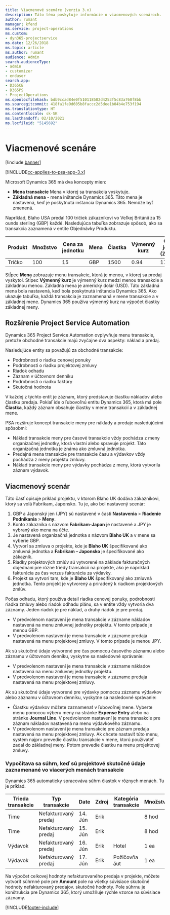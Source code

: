 ```yaml
---
title: Viacmenové scenáre (verzia 3.x)
description: Táto téma poskytuje informácie o viacmenových scenároch.
author: rumant
manager: kfend
ms.service: project-operations
ms.custom:
- dyn365-projectservice
ms.date: 12/26/2018
ms.topic: article
ms.author: rumant
audience: Admin
search.audienceType:
- admin
- customizer
- enduser
search.app:
- D365CE
- D365PS
- ProjectOperations
ms.openlocfilehash: bdb9ccad84e0f510118502d4253f5c83a760f8bb
ms.sourcegitcommit: 418fa1fe9d605b8faccc2d5dee1b04b4e753f194
ms.translationtype: HT
ms.contentlocale: sk-SK
ms.lasthandoff: 02/10/2021
ms.locfileid: "5145692"
---
```

# <a name="multiple-currency-scenarios"></a>Viacmenové scenáre

[!include [banner](../includes/psa-now-project-operations.md)]

[!INCLUDE[cc-applies-to-psa-app-3.x](../includes/cc-applies-to-psa-app-3x.md)]

Microsoft Dynamics 365 má dva koncepty mien:

- **Mena transakcie** Mena v ktorej sa transakcia vyskytuje. 
- **Základná mena** - mena inštancie Dynamics 365. Táto mena je nastavená, keď je poskytnutá inštancia Dynamics 365. Nemôže byť zmenená.

Napríklad, Blaho USA predal 100 tričiek zákazníkovi vo Veľkej Británii za 15 ounds sterling (GBP) každé. Nasledujúca tabuľka zobrazuje spôsob, ako sa transakcia zaznamená v entite Objednávky Produktu.

| Produkt | Množstvo | Cena za jednotku | Mena | Čiastka | Výmenný kurz | Cena za jednotku (Základná)| Množstvo (Základné)|
|---------|----------|----------------|----------|--------|---------------|----------------------|--------------|
| Tričko | 100      | 15             | GBP      | 1500   | 0.94          | 17.25$               | 1725$       |

Stĺpec **Mena** zobrazuje menu transakcie, ktorá je menou, v ktorej sa predaj vyskytol. Stĺpec **Výmenný kurz** je výmenný kurz medzi menou transakcie a základnou menou. Základná mena je americký dolár (USD). Táto základná mena bola nastavená, keď bola poskytnutá inštancia Dynamics 365.
Ako ukazuje tabuľka, každá transakcia je zaznamenaná v mene transakcie a v základnej mene. Dynamics 365 používa výmenný kurz na výpočet čiastky základnej meny.

## <a name="project-service-automation-extensions"></a>Rozšírenie Project Service Automation

Dynamics 365 Project Service Automation ovplyvňuje menu transakcie, pretože obchodné transakcie majú zvyčajne dva aspekty: náklad a predaj.

Nasledujúce entity sa považujú za obchodné transakcie:

- Podrobnosti o riadku cenovej ponuky
- Podrobnosti o riadku projektovej zmluvy
- Riadok odhadu
- Záznam v účtovnom denníku
- Podrobnosti o riadku faktúry
- Skutočná hodnota

V každej z týchto entít je záznam, ktorý predstavuje čiastku nákladov alebo čiastku predaja. Pokiaľ ide o ľubovoľnú entitu Dynamics 365, ktorá má pole **Čiastka**, každý záznam obsahuje čiastky v mene transakcií a v základnej mene. 

PSA rozširuje koncept transakcie meny pre náklady a predaje nasledujúcimi spôsobmi:

- Náklad transakcie meny pre časové transakcie vždy pochádza z meny organizačnej jednotky, ktorá vlastní alebo spravuje projekt. Táto organizačná jednotka je známa ako zmluvná jednotka.
- Predajná mena transakcie pre transakcie času a výdavkov vždy pochádza z meny projektu zmluvy.
- Náklad transakcie meny pre výdavky pochádza z meny, ktorá vytvorila záznam výdavok.

## <a name="multiple-currency-scenario"></a>Viacmenový scenár

Táto časť opisuje príklad projektu, v ktorom Blaho UK dodáva zákazníkovi, ktorý sa volá Fabrikam, Japonsko. Tu je, ako bol nastavený scenár:

1. GBP a Japonský jen (JPY) sú nastavené v časti **Nastavenia** \> **Riadenie Podnikania** \> **Meny**. 
2. Konto zákazníka s názvom **Fabrikam-Japan** je nastavené a JPY je vybraný ako mena na účte.
3. Je nastavená organizačná jednotka s názvom **Blaho UK** a v mene sa vyberie GBP.
4. Vytvorí sa zmluva o projekte, kde je **Blaho UK** špecifikované ako zmluvná jednotka a **Fabrikam – Japonsko** je špecifikované ako zákazník.
5. Riadky projektových zmlúv sú vytvorené na základe fakturačných dojednaní pre rôzne triedy transakcií na projekte, ako je napríklad fakturácia za čas verzus fakturácia za výdavky.
6. Projekt sa vytvorí tam, kde je **Blaho UK** špecifikovaný ako zmluvná jednotka. Tento projekt je vytvorený a priradený k riadkom projektových zmlúv.


Počas odhadu, ktorý používa detail riadka cenovej ponuky, podrobnosti riadka zmluvy alebo riadok odhadu plánu, sa v entite vždy vytvoria dva záznamy. Jeden riadok je pre náklad, a druhý riadok je pre predaj.

- V predvolenom nastavení je mena transakcie v zázname nákladov nastavená na menu zmluvnej jednotky projektu. V tomto prípade je menou GBP.
- V predvolenom nastavení je mena transakcie v zázname predaja nastavená na menu projektovej zmluvy. V tomto prípade je menou JPY.

Ak sú skutočné údaje vytvorené pre čas pomocou časového záznamu alebo záznamu v účtovnom denníku, vyskytne sa nasledovné správanie:

- V predvolenom nastavení je mena transakcie v zázname nákladov nastavená na menu zmluvnej jednotky projektu.
- V predvolenom nastavení je mena transakcie v zázname predaja nastavená na menu projektovej zmluvy.

Ak sú skutočné údaje vytvorené pre výdavky pomocou záznamu výdavkov alebo záznamu v účtovnom denníku, vyskytne sa nasledovné správanie:

- Čiastku výdavkov môžete zaznamenať v ľubovoľnej mene. Vyberte menu pomocou výberu meny na stránke **Expense Entry** alebo na stránke **Journal Line**. V predvolenom nastavení je mena transakcie pre záznam nákladov nastavená na menu výdavkového záznamu. 
- V predvolenom nastavení je mena transakcie pre záznam predaja nastavená na menu projektovej zmluvy. Ak chcete nastaviť túto menu, systém najprv prevedie čiastku transakcie v mene, ktorú používateľ zadal do základnej meny. Potom prevedie čiastku na menu projektovej zmluvy. 

### <a name="computing-roll-ups-when-project-actuals-are-recorded-in-multiple-transaction-currencies"></a>Vypočítava sa súhrn, keď sú projektové skutočné údaje zaznamenané vo viacerých menách transakcie

Dynamics 365 automaticky spracováva súhrn čiastok v rôznych menách. Tu je príklad.

| Trieda transakcie | Typ transakcie| Date   | Zdroj | Kategória transakcie | Množstvo | Jednotková cena | Čiastka      | Výmenný kurz | (Základná) Suma |
|-------------------|------------------|--------|----------|----------------------|----------|--------------|-------------|---------------|----------------|
| Time              | Nefakturovaný predaj   | 14. Jún | Erik  |                      | 8 hod    | 20,000 JPY    | 160,000 JPY | 123           | 1,300.81 USD    |
| Time              | Nefakturovaný predaj   | 15. Jún | Erik  |                      | 8 hod    | 20,000 JPY    | 160,000 JPY | 123           | 1,300.81 USD    |
| Výdavok           | Nefakturovaný predaj   | 16. Jún | Erik  | Hotel                | 1 ea     | 250 EUR      | 250 EUR     | 0.94          | 265.95 USD     |
| Výdavok           | Nefakturovaný predaj   | 17. Jún | Erik  | Požičovňa áut           | 1 ea     | 150 EUR      | 150 EUR     | 0.94          | 159.57 USD     |

Na výpočet celkovej hodnoty nefakturovaného predaja v projekte, môžete vytvoriť súhrnné pole pre **Amount** pole na všetky súvisiace skutočné hodnoty nefakturovaný predajov. skutočné hodnoty. Pole súhrnu je konštrukcia pre Dynamics 365, ktorý umožňuje rýchle vzorce na súvisiace záznamy.


[!INCLUDE[footer-include](../includes/footer-banner.md)]
